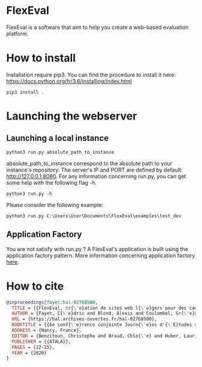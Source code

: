 # FlexEval #

FlexEval is a software that aim to help you create a web-based evaluation platform.

# How to install
Installation require pip3.
You can find the procedure to install it here: https://docs.python.org/fr/3.6/installing/index.html

```
pip3 install .
```

# Launching the webserver

## Launching a local instance
```
python3 run.py absolute_path_to_instance
```
absolute_path_to_instance correspond to the absolute path to your instance's repository.
The server's IP and PORT are defined by default: http://127.0.0.1:8080.
For any information concerning run.py, you can get some help with the following flag -h.

```
python3 run.py -h
```

Please consider the following example:
```
python3 run.py C:\Users\User\Documents\FlexEval\examples\test_dev
```


## Application Factory

You are not satisfy with run.py ?
A FlexEval's application is built using the application factory pattern.
More information concerning application factory [here](https://flask.palletsprojects.com/en/1.1.x/patterns/appfactories/).


# How to cite

```bibtex
@inproceedings{fayet:hal-02768500,
  TITLE = {{FlexEval, cr{\'e}ation de sites web l{\'e}gers pour des campagnes de tests perceptifs multim{\'e}dias}},
  AUTHOR = {Fayet, C{\'e}dric and Blond, Alexis and Coulombel, Gr{\'e}goire and Simon, Claude and Lolive, Damien and Lecorv{\'e}, Gw{\'e}nol{\'e} and Chevelu, Jonathan and Le Maguer, S{\'e}bastien},
  URL = {https://hal.archives-ouvertes.fr/hal-02768500},
  BOOKTITLE = {{6e conf{\'e}rence conjointe Journ{\'e}es d'{\'E}tudes sur la Parole (JEP, 31e {\'e}dition), Traitement Automatique des Langues Naturelles (TALN, 27e {\'e}dition), Rencontre des {\'E}tudiants Chercheurs en Informatique pour le Traitement Automatique des Langues (R{\'E}CITAL, 22e {\'e}dition)}},
  ADDRESS = {Nancy, France},
  EDITOR = {Benzitoun, Christophe and Braud, Chlo{\'e} and Huber, Laurine and Langlois, David and Ouni, Slim and Pogodalla, Sylvain and Schneider, St{\'e}phane},
  PUBLISHER = {{ATALA}},
  PAGES = {22-25},
  YEAR = {2020}
}
```
